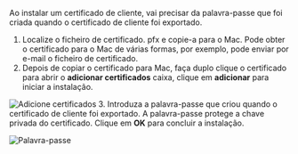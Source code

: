 Ao instalar um certificado de cliente, vai precisar da palavra-passe que foi criada quando o certificado de cliente foi exportado.

1. Localize o ficheiro de certificado. pfx e copie-a para o Mac. Pode obter o certificado para o Mac de várias formas, por exemplo, pode enviar por e-mail o ficheiro de certificado.
2. Depois de copiar o certificado para Mac, faça duplo clique o certificado para abrir o **adicionar certificados** caixa, clique em **adicionar** para iniciar a instalação.

  ![Adicione certificados](./media/vpn-gateway-certificates-install-mac-client-cert-include/addcert.png)
3. Introduza a palavra-passe que criou quando o certificado de cliente foi exportado. A palavra-passe protege a chave privada do certificado. Clique em **OK** para concluir a instalação.

  ![Palavra-passe](./media/vpn-gateway-certificates-install-mac-client-cert-include/password.png)